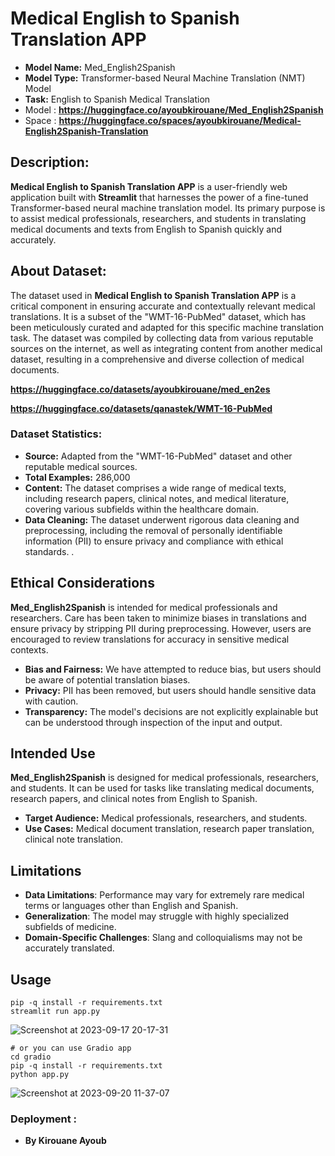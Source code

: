 # Medical English to Spanish Translation APP

+ **Model Name:** Med_English2Spanish 
+ **Model Type:** Transformer-based Neural Machine Translation (NMT) Model
+ **Task:** English to Spanish Medical Translation
+ Model : **https://huggingface.co/ayoubkirouane/Med_English2Spanish**
+ Space : **https://huggingface.co/spaces/ayoubkirouane/Medical-English2Spanish-Translation**

## Description:
**Medical English to Spanish Translation APP** is a user-friendly web application built with **Streamlit** that harnesses the power of a fine-tuned Transformer-based neural machine translation model. Its primary purpose is to assist medical professionals, researchers, and students in translating medical documents and texts from English to Spanish quickly and accurately.

## About Dataset:
The dataset used in **Medical English to Spanish Translation APP** is a critical component in ensuring accurate and contextually relevant medical translations. It is a subset of the "WMT-16-PubMed" dataset, which has been meticulously curated and adapted for this specific machine translation task. The dataset was compiled by collecting data from various reputable sources on the internet, as well as integrating content from another medical dataset, resulting in a comprehensive and diverse collection of medical documents.

**https://huggingface.co/datasets/ayoubkirouane/med_en2es**

**https://huggingface.co/datasets/qanastek/WMT-16-PubMed**

### Dataset Statistics:
* **Source:** Adapted from the "WMT-16-PubMed" dataset and other reputable medical sources.
* **Total Examples:** 286,000
* **Content:** The dataset comprises a wide range of medical texts, including research papers, clinical notes, and medical literature, covering various subfields within the healthcare domain.
* **Data Cleaning:** The dataset underwent rigorous data cleaning and preprocessing, including the removal of personally identifiable information (PII) to ensure privacy and compliance with ethical standards.
.

## Ethical Considerations
**Med_English2Spanish**  is intended for medical professionals and researchers. Care has been taken to minimize biases in translations and ensure privacy by stripping PII during preprocessing. However, users are encouraged to review translations for accuracy in sensitive medical contexts.

+ **Bias and Fairness:** We have attempted to reduce bias, but users should be aware of potential translation biases.
+ **Privacy:** PII has been removed, but users should handle sensitive data with caution.
+ **Transparency:** The model's decisions are not explicitly explainable but can be understood through inspection of the input and output.

## Intended Use
**Med_English2Spanish** is designed for medical professionals, researchers, and students. It can be used for tasks like translating medical documents, research papers, and clinical notes from English to Spanish.
* **Target Audience:** Medical professionals, researchers, and students.
* **Use Cases:** Medical document translation, research paper translation, clinical note translation.

## Limitations
* **Data Limitations**: Performance may vary for extremely rare medical terms or languages other than English and Spanish.
* **Generalization**: The model may struggle with highly specialized subfields of medicine.
* **Domain-Specific Challenges**: Slang and colloquialisms may not be accurately translated.

## Usage 
```
pip -q install -r requirements.txt
streamlit run app.py
```
![Screenshot at 2023-09-17 20-17-31](https://github.com/Kirouane-Ayoub/Med-English-2-Spanish-APP/assets/99510125/ecff076b-9e48-4aa9-a7e5-13fc3b9547ac)

```
# or you can use Gradio app 
cd gradio
pip -q install -r requirements.txt
python app.py
```

![Screenshot at 2023-09-20 11-37-07](https://github.com/Kirouane-Ayoub/Med-English-2-Spanish-APP/assets/99510125/f1c26626-0291-4be2-bc7e-10d207aae238)


### Deployment :
- **By Kirouane Ayoub**

